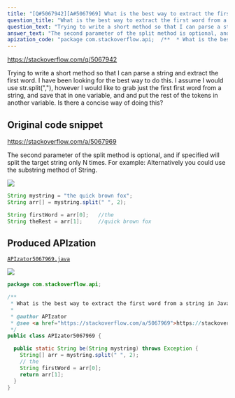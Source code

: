 ```yaml
---
title: "[Q#5067942][A#5067969] What is the best way to extract the first word from a string in Java?"
question_title: "What is the best way to extract the first word from a string in Java?"
question_text: "Trying to write a short method so that I can parse a string and extract the first word. I have been looking for the best way to do this. I assume I would use str.split(\",\"), however I would like to grab just the first first word from a string, and save that in one variable, and and put the rest of the tokens in another variable. Is there a concise way of doing this?"
answer_text: "The second parameter of the split method is optional, and if specified will split the target string only N times. For example: Alternatively you could use the substring method of String."
apization_code: "package com.stackoverflow.api;  /**  * What is the best way to extract the first word from a string in Java?  *  * @author APIzator  * @see <a href=\"https://stackoverflow.com/a/5067969\">https://stackoverflow.com/a/5067969</a>  */ public class APIzator5067969 {    public static String be(String mystring) throws Exception {     String[] arr = mystring.split(\" \", 2);     // the     String firstWord = arr[0];     return arr[1];   } }"
---
```


https://stackoverflow.com/q/5067942

Trying to write a short method so that I can parse a string and extract the first word. I have been looking for the best way to do this.
I assume I would use str.split(&quot;,&quot;), however I would like to grab just the first first word from a string, and save that in one variable, and and put the rest of the tokens in another variable.
Is there a concise way of doing this?



## Original code snippet

https://stackoverflow.com/a/5067969

The second parameter of the split method is optional, and if specified will split the target string only N times.
For example:
Alternatively you could use the substring method of String.

<div class="code-logo"><img src="/stackoverflow.png" /></div>

```java
String mystring = "the quick brown fox";
String arr[] = mystring.split(" ", 2);

String firstWord = arr[0];   //the
String theRest = arr[1];     //quick brown fox
```

## Produced APIzation

[`APIzator5067969.java`](https://github.com/pasqualesalza/apization/raw/main/data/search/APIzator5067969.java)

<div class="code-logo"><img src="/apizator.png" /></div>

```java
package com.stackoverflow.api;

/**
 * What is the best way to extract the first word from a string in Java?
 *
 * @author APIzator
 * @see <a href="https://stackoverflow.com/a/5067969">https://stackoverflow.com/a/5067969</a>
 */
public class APIzator5067969 {

  public static String be(String mystring) throws Exception {
    String[] arr = mystring.split(" ", 2);
    // the
    String firstWord = arr[0];
    return arr[1];
  }
}

```